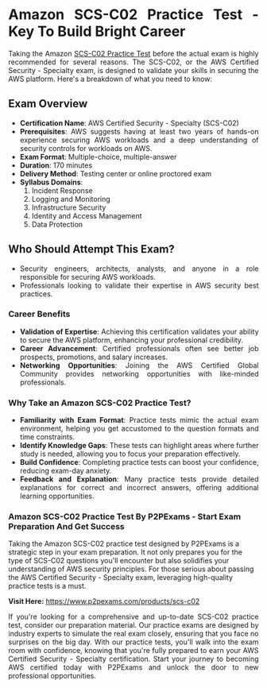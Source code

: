 <h1 style="text-align: justify;">Amazon SCS-C02 Practice Test&nbsp;- Key To Build Bright Career</h1>

<p style="text-align: justify;">Taking the Amazon <a href="https://www.p2pexams.com/amazon/pdf/scs-c02">SCS-C02 Practice Test</a> before the actual exam is highly recommended for several reasons. The SCS-C02, or the AWS Certified Security - Specialty exam, is designed to validate your skills in securing the AWS platform. Here&#39;s a breakdown of what you need to know:</p>

<h2>Exam Overview</h2>

<ul>
	<li style="text-align: justify;"><strong>Certification Name</strong>: AWS Certified Security - Specialty (SCS-C02)</li>
	<li style="text-align: justify;"><strong>Prerequisites</strong>: AWS suggests having at least two years of hands-on experience securing AWS workloads and a deep understanding of security controls for workloads on AWS.</li>
	<li style="text-align: justify;"><strong>Exam Format</strong>: Multiple-choice, multiple-answer</li>
	<li style="text-align: justify;"><strong>Duration</strong>: 170 minutes</li>
	<li style="text-align: justify;"><strong>Delivery Method</strong>: Testing center or online proctored exam</li>
	<li style="text-align: justify;"><strong>Syllabus Domains</strong>:
	<ol>
		<li>Incident Response</li>
		<li>Logging and Monitoring</li>
		<li>Infrastructure Security</li>
		<li>Identity and Access Management</li>
		<li>Data Protection</li>
	</ol>
	</li>
</ul>

<h2>Who Should Attempt This Exam?</h2>

<ul>
	<li style="text-align: justify;">Security engineers, architects, analysts, and anyone in a role responsible for securing AWS workloads.</li>
	<li style="text-align: justify;">Professionals looking to validate their expertise in AWS security best practices.</li>
</ul>

<h3>Career Benefits</h3>

<ul>
	<li style="text-align: justify;"><strong>Validation of Expertise</strong>: Achieving this certification validates your ability to secure the AWS platform, enhancing your professional credibility.</li>
	<li style="text-align: justify;"><strong>Career Advancement</strong>: Certified professionals often see better job prospects, promotions, and salary increases.</li>
	<li style="text-align: justify;"><strong>Networking Opportunities</strong>: Joining the AWS Certified Global Community provides networking opportunities with like-minded professionals.</li>
</ul>

<h3>Why Take an Amazon SCS-C02 Practice Test?</h3>

<ul>
	<li style="text-align: justify;"><strong>Familiarity with Exam Format</strong>: Practice tests mimic the actual exam environment, helping you get accustomed to the question formats and time constraints.</li>
	<li style="text-align: justify;"><strong>Identify Knowledge Gaps</strong>: These tests can highlight areas where further study is needed, allowing you to focus your preparation effectively.</li>
	<li style="text-align: justify;"><strong>Build Confidence</strong>: Completing practice tests can boost your confidence, reducing exam-day anxiety.</li>
	<li style="text-align: justify;"><strong>Feedback and Explanation</strong>: Many practice tests provide detailed explanations for correct and incorrect answers, offering additional learning opportunities.</li>
</ul>

<h3>Amazon SCS-C02 Practice Test By P2PExams - Start Exam Preparation And Get Success</h3>

<p>Taking the Amazon SCS-C02 practice test designed by P2PExams is a strategic step in your exam preparation. It not only prepares you for the type of SCS-C02 questions you&#39;ll encounter but also solidifies your understanding of AWS security principles. For those serious about passing the AWS Certified Security - Specialty exam, leveraging high-quality practice tests is a must.</p>

<p><strong>Visit Here:</strong>&nbsp;<a href="https://www.p2pexams.com/products/scs-c02">https://www.p2pexams.com/products/scs-c02</a></p>

<p style="text-align: justify;">If you&#39;re looking for a comprehensive and up-to-date SCS-C02 practice test, consider our preparation material. Our practice exams are designed by industry experts to simulate the real exam closely, ensuring that you face no surprises on the big day. With our practice tests, you&#39;ll walk into the exam room with confidence, knowing that you&#39;re fully prepared to earn your AWS Certified Security - Specialty certification. Start your journey to becoming AWS certified today with P2PExams&nbsp;and unlock the door to new professional opportunities.</p>
